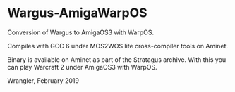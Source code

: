 # Wargus-AmigaWarpOS
Conversion of Wargus to AmigaOS3 with WarpOS.

Compiles with GCC 6 under MOS2WOS lite cross-compiler tools on Aminet.

Binary is available on Aminet as part of the Stratagus archive.  With this you can play Warcraft 2 under AmigaOS3 with WarpOS.

Wrangler, February 2019
